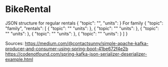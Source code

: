 # BikeRental
JSON structure for regular rentals
{
    "topic": "",
    "units": 
}
For family
{
    "topic": "family",
    "rentals": [
        {
            "topic": ""
            "units": 
        },
        {
            "topic": ""
            "units": 
        },
        {
            "topic": ""
            "units": 
        },
        {
            "topic": ""
            "units": 
        },
        {
            "topic": ""
            "units": 
        }
    ]
}

Sources: https://medium.com/@contactsunny/simple-apache-kafka-producer-and-consumer-using-spring-boot-41be672f4e2b
https://codenotfound.com/spring-kafka-json-serializer-deserializer-example.html
